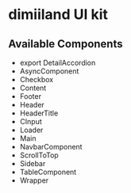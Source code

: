 # dimiiland UI kit



## Available Components

- export DetailAccordion 
- AsyncComponent 
- Checkbox 
- Content 
- Footer 
- Header
- HeaderTitle
- CInput
- Loader
- Main
- NavbarComponent
- ScrollToTop 
- Sidebar 
- TableComponent 
- Wrapper 
